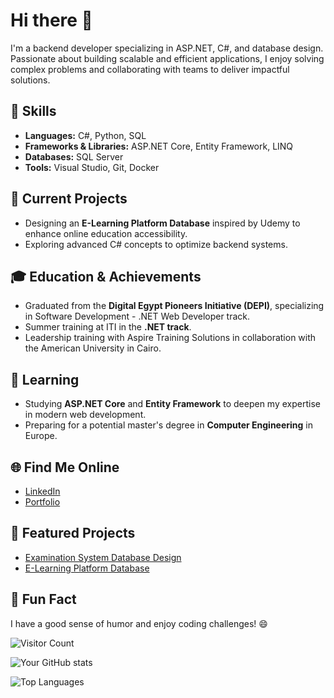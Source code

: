 # Hi there 👋
I'm a backend developer specializing in ASP.NET, C#, and database design. Passionate about building scalable and efficient applications, I enjoy solving complex problems and collaborating with teams to deliver impactful solutions.

## 🚀 Skills
- **Languages:** C#, Python, SQL
- **Frameworks & Libraries:** ASP.NET Core, Entity Framework, LINQ
- **Databases:** SQL Server
- **Tools:** Visual Studio, Git, Docker

## 🔭 Current Projects
- Designing an **E-Learning Platform Database** inspired by Udemy to enhance online education accessibility.
- Exploring advanced C# concepts to optimize backend systems.

## 🎓 Education & Achievements
- Graduated from the **Digital Egypt Pioneers Initiative (DEPI)**, specializing in Software Development - .NET Web Developer track.
- Summer training at ITI in the **.NET track**.
- Leadership training with Aspire Training Solutions in collaboration with the American University in Cairo.

## 🌱 Learning
- Studying **ASP.NET Core** and **Entity Framework** to deepen my expertise in modern web development.
- Preparing for a potential master's degree in **Computer Engineering** in Europe.

## 🌐 Find Me Online
- [LinkedIn](https://www.linkedin.com/in/your-profile)
- [Portfolio](https://your-portfolio.com)

## 📂 Featured Projects
- [Examination System Database Design](https://github.com/YourUsername/Examination-System)
- [E-Learning Platform Database](https://github.com/YourUsername/E-Learning-Platform)

## 🎉 Fun Fact
I have a good sense of humor and enjoy coding challenges! 😄

![Visitor Count](https://komarev.com/ghpvc/?username=YourUsername&color=blue)

![Your GitHub stats](https://github-readme-stats.vercel.app/api?username=YourUsername&show_icons=true&theme=radical)

![Top Languages](https://github-readme-stats.vercel.app/api/top-langs/?username=YourUsername&layout=compact)

